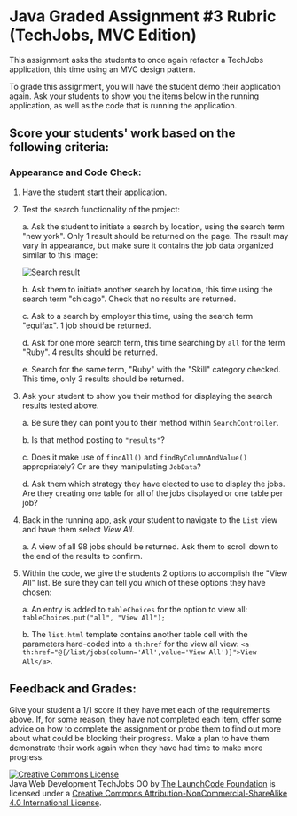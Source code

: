 # Java Graded Assignment #3 Rubric (TechJobs, MVC Edition)

This assignment asks the students to once again refactor a TechJobs application, this time using an MVC 
design pattern.

To grade this assignment, you will have the student demo their application again. Ask your students to 
show you the items below in the running application, as well as the code that is running the application.

## Score your students' work based on the following criteria:

### Appearance and Code Check:

1. Have the student start their application.

1. Test the search functionality of the project:

   a. Ask the student to initiate a search by location, using the search term "new york". Only 1 result should be returned on the page. The result may vary in appearance, but make sure it contains the job data organized similar to this image:

   ![Search result](searchByLocation.png "Search Result Sample")

   b. Ask them to initiate another search by location, this time using the search term "chicago". Check that no results are returned.

   c. Ask to a search by employer this time, using the search term "equifax". 1 job should be returned.

   d. Ask for one more search term, this time searching by ``all`` for the term "Ruby". 4 results should be returned.

   e. Search for the same term, "Ruby" with the "Skill" category checked. This time, only 3 results should be returned.

1. Ask your student to show you their method for displaying the search results tested above.

   a. Be sure they can point you to their method within ``SearchController``.

   b. Is that method posting to ``"results"``?

   c. Does it make use of ``findAll()`` and ``findByColumnAndValue()`` appropriately? Or are they manipulating
      ``JobData``?

   d. Ask them which strategy they have elected to use to display the jobs. Are they creating one table for all
   of the jobs displayed or one table per job?

1. Back in the running app, ask your student to navigate to the ``List`` view and have them select *View All*.

   a. A view of all 98 jobs should be returned. Ask them to scroll down to the end of the results to confirm.

1. Within the code, we give the students 2 options to accomplish the "View All" list. Be sure they can tell you which of these options they have chosen:
   
      a. An entry is added to ``tableChoices`` for the option to view all: ``tableChoices.put("all", "View All");``
      
      b. The ``list.html`` template contains another table cell with the parameters hard-coded into a ``th:href`` for the view all view: ``<a th:href="@{/list/jobs(column='All',value='View All')}">View All</a>``.


## Feedback and Grades:
    
Give your student a 1/1 score if they have met each of the requirements above. If, for some 
reason, they have not completed each item, offer some advice on how to complete the assignment
or probe them to find out more about what could be blocking their progress. Make a plan to 
have them demonstrate their work again when they have had time to make more progress.


<a rel="license" href="http://creativecommons.org/licenses/by-nc-sa/4.0/"><img alt="Creative Commons License" style="border-width:0" src="https://i.creativecommons.org/l/by-nc-sa/4.0/88x31.png" /></a><br /><span xmlns:dct="http://purl.org/dc/terms/" property="dct:title">Java Web Development TechJobs OO</span> by <a xmlns:cc="http://creativecommons.org/ns#" href="https://www.launchcode.org/" property="cc:attributionName" rel="cc:attributionURL">The LaunchCode Foundation</a> is licensed under a <a rel="license" href="http://creativecommons.org/licenses/by-nc-sa/4.0/">Creative Commons Attribution-NonCommercial-ShareAlike 4.0 International License</a>.
